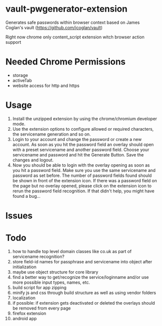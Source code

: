 vault-pwgenerator-extension
===========================

Generates safe passwords within browser context based on James Coglan's vault (https://github.com/jcoglan/vault)

Right now chrome only content_script extension witch browser action support

Needed Chrome Permissions
=========================
* storage
* activeTab
* website access for http and https

Usage
=====
1. Install the unzipped extension by using the chrome/chromium developer mode.
2. Use the extension options to configure allowed or required characters, the servicename generation and so on.
3. Login to your account and change the password or create a new account. As soon as you hit the password field an overlay should open with a preset servicename and another password field. Choose your servicename and password and hit the Generate Button. Save the changes and logout. 
4. Now you should be able to login with the overlay opening as soon as you hit a password field. Make sure you use the same servicename and password as set before. The number of password fields found should be shown in front of the extension icon. If there was a password field on the page but no overlay opened, please click on the extension icon to rerun the password field recognition. If that didn't help, you might have found a bug... 


Issues
=======

Todo
======
1. how to handle top level domain classes like co.uk as part of servicename recognition?
2. store field-id names for passphrase and servicename into object after initialization
3. maybe use object structure for core library
4. find a better way to get/recognize the service/loginname and/or use more possible input types, names, etc.
5. build script for app zipping
6. minify js and css through build structure as well as using vendor folders
7. localization
8. if possible: if extension gets deactivated or deleted the overlays should be removed from every page
9. firefox extension
10. android app
